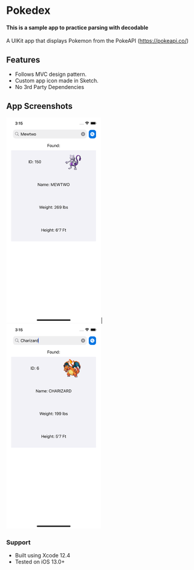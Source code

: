 # Pokedex
#### This is a sample app to practice parsing with decodable

A UIKit app that displays Pokemon from the PokeAPI (https://pokeapi.co/)

## Features

- Follows MVC design pattern.
- Custom app icon made in Sketch. 
- No 3rd Party Dependencies

## App Screenshots

<img src="imgs/ss1.png" width="50%" height="50%">| <img src="imgs/ss2.png" width="50%" height="50%"> 

### Support 
- Built using Xcode 12.4
- Tested on iOS 13.0+ 

